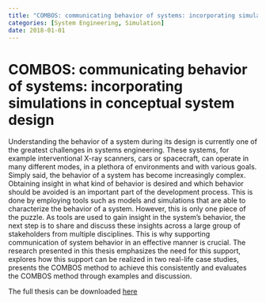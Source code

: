 ```yaml
---
title: "COMBOS: communicating behavior of systems: incorporating simulations in conceptual system design"
categories: [System Engineering, Simulation]
date: 2018-01-01
---
```


# COMBOS: communicating behavior of systems: incorporating simulations in conceptual system design

Understanding the behavior of a system during its design is currently one of the greatest challenges in systems engineering. These systems, for example interventional X-ray scanners, cars or spacecraft, can operate in many different modes, in a plethora of environments and with various goals. Simply said, the behavior of a system has become increasingly complex. Obtaining insight in what kind of behavior is desired and which behavior should be avoided is an important part of the development process. This is done by employing tools such as models and simulations that are able to characterize the behavior of a system. However, this is only one piece of the puzzle. As tools are used to gain insight in the system’s behavior, the next step is to share and discuss these insights across a large group of stakeholders from multiple disciplines. This is why supporting communication of system behavior in an effective manner is crucial. The research presented in this thesis emphasizes the need for this support, explores how this support can be realized in two real-life case studies, presents the COMBOS method to achieve this consistently and evaluates the COMBOS method through examples and discussion.

The full thesis can be downloaded [here](https://research.utwente.nl/en/publications/combos-communicating-behavior-of-systems-incorporating-simulation)

